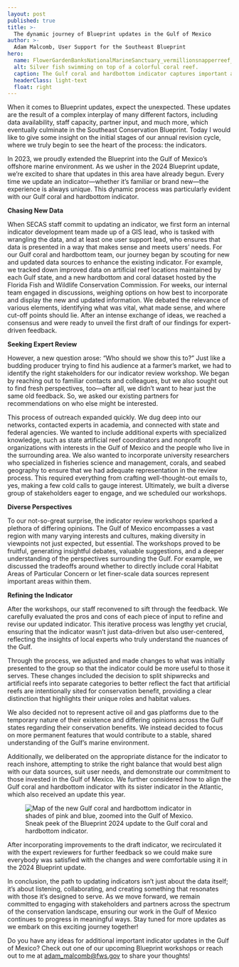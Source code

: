 ```yaml
---
layout: post
published: true
title: >-
  The dynamic journey of Blueprint updates in the Gulf of Mexico
author: >-
  Adam Malcomb, User Support for the Southeast Blueprint
hero:
  name: FlowerGardenBanksNationalMarineSanctuary_vermillionsnapperreef_NOAA_web.jpg
  alt: Silver fish swimming on top of a colorful coral reef.
  caption: The Gulf coral and hardbottom indicator captures important areas of under-sea diversity like Flower Garden Banks National Marine Sanctuary, pictured here. <a href="https://flowergarden.noaa.gov/about/fishlist3.html">Photo</a> by NOAA.
  headerClass: light-text
  float: right
---
```

When it comes to Blueprint updates, expect the unexpected. These updates are the result of a complex interplay of many different factors, including data availability, staff capacity, partner input, and much more, which eventually culminate in the Southeast Conservation Blueprint. Today I would like to give some insight on the initial stages of our annual revision cycle, where we truly begin to see the heart of the process: the indicators.

In 2023, we proudly extended the Blueprint into the Gulf of Mexico’s offshore marine environment. As we usher in the 2024 Blueprint update, we’re excited to share that updates in this area have already begun.<!--more--> Every time we update an indicator—whether it’s familiar or brand new—the experience is always unique. This dynamic process was particularly evident with our Gulf coral and hardbottom indicator.

**Chasing New Data**  

When SECAS staff commit to updating an indicator, we first form an internal indicator development team made up of a GIS lead, who is tasked with wrangling the data, and at least one user support lead, who ensures that data is presented in a way that makes sense and meets users’ needs. For our Gulf coral and hardbottom team, our journey began by scouting for new and updated data sources to enhance the existing indicator. For example, we tracked down improved data on artificial reef locations maintained by each Gulf state, and a new hardbottom and coral dataset hosted by the Florida Fish and Wildlife Conservation Commission.
For weeks, our internal team engaged in discussions, weighing options on how best to incorporate and display the new and updated information. We debated the relevance of various elements, identifying what was vital, what made sense, and where cut-off points should lie. After an intense exchange of ideas, we reached a consensus and were ready to unveil the first draft of our findings for expert-driven feedback.

**Seeking Expert Review**  

However, a new question arose: “Who should we show this to?” Just like a budding producer trying to find his audience at a farmer’s market, we had to identify the right stakeholders for our indicator review workshop. We began by reaching out to familiar contacts and colleagues, but we also sought out to find fresh perspectives, too—after all, we didn’t want to hear just the same old feedback. So, we asked our existing partners for recommendations on who else might be interested.

This process of outreach expanded quickly. We dug deep into our networks, contacted experts in academia, and connected with state and federal agencies. We wanted to include additional experts with specialized knowledge, such as state artificial reef coordinators and nonprofit organizations with interests in the Gulf of Mexico and the people who live in the surrounding area. We also wanted to incorporate university researchers who specialized in fisheries science and management, corals, and seabed geography to ensure that we had adequate representation in the review process. This required everything from crafting well-thought-out emails to, yes, making a few cold calls to gauge interest. Ultimately, we built a diverse group of stakeholders eager to engage, and we scheduled our workshops.

**Diverse Perspectives**

To our not-so-great surprise, the indicator review workshops sparked a plethora of differing opinions. The Gulf of Mexico encompasses a vast region with many varying interests and cultures, making diversity in viewpoints not just expected, but essential. The workshops proved to be fruitful, generating insightful debates, valuable suggestions, and a deeper understanding of the perspectives surrounding the Gulf. For example, we discussed the tradeoffs around whether to directly include coral Habitat Areas of Particular Concern or let finer-scale data sources represent important areas within them.

**Refining the Indicator**  

After the workshops, our staff reconvened to sift through the feedback. We carefully evaluated the pros and cons of each piece of input to refine and revise our updated indicator. This iterative process was lengthy yet crucial, ensuring that the indicator wasn’t just data-driven but also user-centered, reflecting the insights of local experts who truly understand the nuances of the Gulf.

Through the process, we adjusted and made changes to what was initially presented to the group so that the indicator could be more useful to those it serves. These changes included the decision to split shipwrecks and artificial reefs into separate categories to better reflect the fact that artificial reefs are intentionally sited for conservation benefit, providing a clear distinction that highlights their unique roles and habitat values.

We also decided not to represent active oil and gas platforms due to the temporary nature of their existence and differing opinions across the Gulf states regarding their conservation benefits. We instead decided to focus on more permanent features that would contribute to a stable, shared understanding of the Gulf’s marine environment. 

Additionally, we deliberated on the appropriate distance for the indicator to reach inshore, attempting to strike the right balance that would best align with our data sources, suit user needs, and demonstrate our commitment to those invested in the Gulf of Mexico. We further considered how to align the Gulf coral and hardbottom indicator with its sister indicator in the Atlantic, which also received an update this year.

<figure>
  <img src="GulfCoralAndHardbottom2024.jpg" alt="Map of the new Gulf coral and hardbottom indicator in shades of pink and blue, zoomed into the Gulf of Mexico."/>
  <figcaption>Sneak peek of the Blueprint 2024 update to the Gulf coral and hardbottom indicator.</figcaption>
</figure>

After incorporating improvements to the draft indicator, we recirculated it with the expert reviewers for further feedback so we could make sure everybody was satisfied with the changes and were comfortable using it in the 2024 Blueprint update.

In conclusion, the path to updating indicators isn’t just about the data itself; it’s about listening, collaborating, and creating something that resonates with those it’s designed to serve. As we move forward, we remain committed to engaging with stakeholders and partners across the spectrum of the conservation landscape, ensuring our work in the Gulf of Mexico continues to progress in meaningful ways. Stay tuned for more updates as we embark on this exciting journey together!

Do you have any ideas for additional important indicator updates in the Gulf of Mexico? Check out one of our upcoming Blueprint workshops or reach out to me at [adam_malcomb@fws.gov](mailto:Adam_Malcomb@fws.gov) to share your thoughts!
